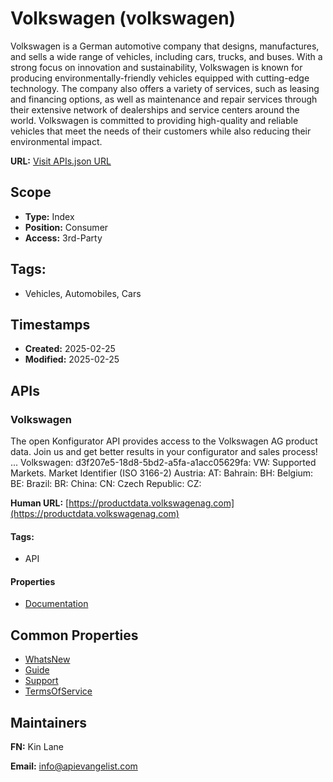 # Volkswagen (volkswagen)
Volkswagen is a German automotive company that designs, manufactures, and sells a wide range of vehicles, including cars, trucks, and buses. With a strong focus on innovation and sustainability, Volkswagen is known for producing environmentally-friendly vehicles equipped with cutting-edge technology. The company also offers a variety of services, such as leasing and financing options, as well as maintenance and repair services through their extensive network of dealerships and service centers around the world. Volkswagen is committed to providing high-quality and reliable vehicles that meet the needs of their customers while also reducing their environmental impact.

**URL:** [Visit APIs.json URL](https://raw.githubusercontent.com/api-evangelist/volkswagen/refs/heads/main/apis.yml)

## Scope

- **Type:** Index 
- **Position:** Consumer 
- **Access:** 3rd-Party 

## Tags:

 - Vehicles, Automobiles, Cars

## Timestamps

- **Created:** 2025-02-25 
- **Modified:** 2025-02-25 

## APIs

### Volkswagen
The open Konfigurator API provides access to the Volkswagen AG product data. Join us and get better results in your configurator and sales process! ... Volkswagen: d3f207e5-18d8-5bd2-a5fa-a1acc05629fa: VW: Supported Markets. Market Identifier (ISO 3166-2) Austria: AT: Bahrain: BH: Belgium: BE: Brazil: BR: China: CN: Czech Republic: CZ:

**Human URL:** [https://productdata.volkswagenag.com](https://productdata.volkswagenag.com)


#### Tags:

 - API

#### Properties

- [Documentation](https://productdata.volkswagenag.com/swagger-doc.html)

## Common Properties

- [ WhatsNew](https://productdata.volkswagenag.com/whats-new.html)
- [Guide](https://productdata.volkswagenag.com/introduction.html)
- [Support](https://productdata.volkswagenag.com/support.html)
- [TermsOfService](https://productdata.volkswagenag.com/condition-of-use.html)

## Maintainers

**FN:** Kin Lane

**Email:** info@apievangelist.com

